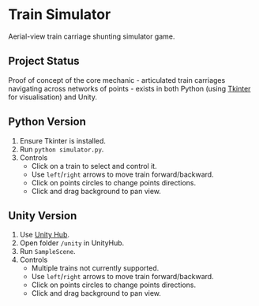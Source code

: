 # Train Simulator
Aerial-view train carriage shunting simulator game.

## Project Status
Proof of concept of the core mechanic - articulated train carriages navigating across networks of points - exists in both Python (using [Tkinter](https://docs.python.org/3/library/tkinter.html) for visualisation) and Unity.

## Python Version
1. Ensure Tkinter is installed.
2. Run `python simulator.py`.
3. Controls
    - Click on a train to select and control it.
    - Use `left`/`right` arrows to move train forward/backward.
    - Click on points circles to change points directions.
    - Click and drag background to pan view.

## Unity Version
1. Use [Unity Hub](https://unity.com/unity-hub).
2. Open folder `/unity` in UnityHub.
3. Run `SampleScene`.
4. Controls
    - Multiple trains not currently supported.
    - Use `left`/`right` arrows to move train forward/backward.
    - Click on points circles to change points directions.
    - Click and drag background to pan view.
